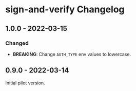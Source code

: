 # sign-and-verify Changelog

## 1.0.0 - 2022-03-15

### Changed
- **BREAKING**: Change `AUTH_TYPE` env values to lowercase.

## 0.9.0 - 2022-03-14

Initial pilot version.

